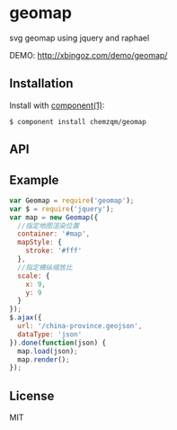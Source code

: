 
# geomap

  svg geomap using jquery and raphael

  DEMO: <http://xbingoz.com/demo/geomap/>

## Installation

  Install with [component(1)](http://component.io):

    $ component install chemzqm/geomap

## API

## Example

``` js
var Geomap = require('geomap');
var $ = require('jquery');
var map = new Geomap({
  //指定地图渲染位置
  container: '#map',
  mapStyle: {
    stroke: '#fff'
  },
  //指定横纵缩放比
  scale: {
    x: 9,
    y: 9
  }
});
$.ajax({
  url: '/china-province.geojson',
  dataType: 'json'
}).done(function(json) {
  map.load(json);
  map.render();
});
```

## License

  MIT
